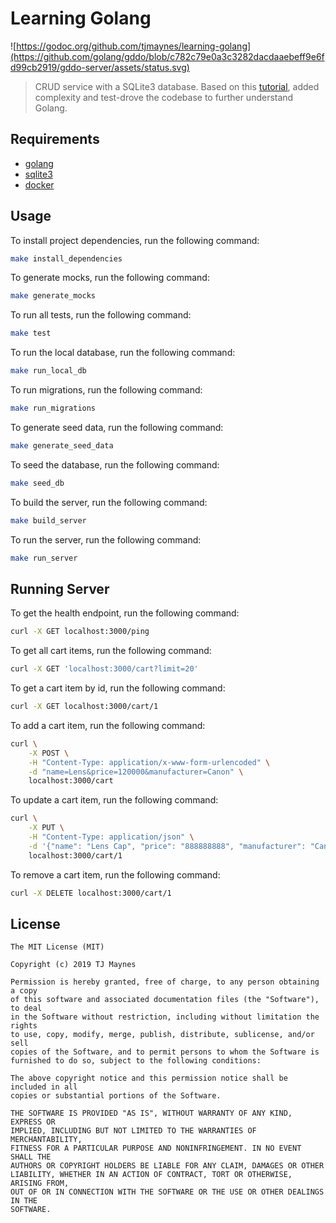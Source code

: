 # Learning Golang

![https://godoc.org/github.com/tjmaynes/learning-golang](https://github.com/golang/gddo/blob/c782c79e0a3c3282dacdaaebeff9e6fd99cb2919/gddo-server/assets/status.svg)

> CRUD service with a SQLite3 database. Based on this [tutorial](https://itnext.io/building-restful-web-api-service-using-golang-chi-mysql-d85f427dee54), added complexity and test-drove the codebase to further understand Golang.

## Requirements

- [golang](https://golang.org/)
- [sqlite3](https://www.sqlite.org)
- [docker](https://hub.docker.com/)

## Usage

To install project dependencies, run the following command:
```bash
make install_dependencies
```

To generate mocks, run the following command:
```bash
make generate_mocks
```

To run all tests, run the following command:
```bash
make test
```

To run the local database, run the following command:
```bash
make run_local_db
```

To run migrations, run the following command:
```bash
make run_migrations
```

To generate seed data, run the following command:
```bash
make generate_seed_data
```

To seed the database, run the following command:
```bash
make seed_db
```

To build the server, run the following command:
```bash
make build_server
```

To run the server, run the following command:
```bash
make run_server
```

## Running Server

To get the health endpoint, run the following command:
```bash
curl -X GET localhost:3000/ping
```

To get all cart items, run the following command:
```bash
curl -X GET 'localhost:3000/cart?limit=20'
```

To get a cart item by id, run the following command:
```bash
curl -X GET localhost:3000/cart/1
```

To add a cart item, run the following command:
```bash
curl \
    -X POST \
    -H "Content-Type: application/x-www-form-urlencoded" \
    -d "name=Lens&price=120000&manufacturer=Canon" \
    localhost:3000/cart
```

To update a cart item, run the following command:
```bash
curl \
    -X PUT \
    -H "Content-Type: application/json" \
    -d '{"name": "Lens Cap", "price": "888888888", "manufacturer": "Canon"}' \
    localhost:3000/cart/1
```

To remove a cart item, run the following command:
```bash
curl -X DELETE localhost:3000/cart/1
```

## License

```
The MIT License (MIT)

Copyright (c) 2019 TJ Maynes

Permission is hereby granted, free of charge, to any person obtaining a copy
of this software and associated documentation files (the "Software"), to deal
in the Software without restriction, including without limitation the rights
to use, copy, modify, merge, publish, distribute, sublicense, and/or sell
copies of the Software, and to permit persons to whom the Software is
furnished to do so, subject to the following conditions:

The above copyright notice and this permission notice shall be included in all
copies or substantial portions of the Software.

THE SOFTWARE IS PROVIDED "AS IS", WITHOUT WARRANTY OF ANY KIND, EXPRESS OR
IMPLIED, INCLUDING BUT NOT LIMITED TO THE WARRANTIES OF MERCHANTABILITY,
FITNESS FOR A PARTICULAR PURPOSE AND NONINFRINGEMENT. IN NO EVENT SHALL THE
AUTHORS OR COPYRIGHT HOLDERS BE LIABLE FOR ANY CLAIM, DAMAGES OR OTHER
LIABILITY, WHETHER IN AN ACTION OF CONTRACT, TORT OR OTHERWISE, ARISING FROM,
OUT OF OR IN CONNECTION WITH THE SOFTWARE OR THE USE OR OTHER DEALINGS IN THE
SOFTWARE.
```
